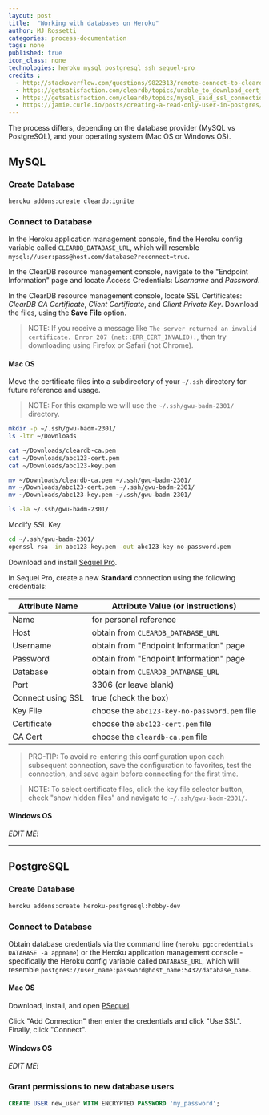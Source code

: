 ```yaml
---
layout: post
title:  "Working with databases on Heroku"
author: MJ Rossetti
categories: process-documentation
tags: none
published: true
icon_class: none
technologies: heroku mysql postgresql ssh sequel-pro
credits :
  - http://stackoverflow.com/questions/9822313/remote-connect-to-cleardb-heroku-database
  - https://getsatisfaction.com/cleardb/topics/unable_to_download_cert_error_207
  - https://getsatisfaction.com/cleardb/topics/mysql_said_ssl_connection_error
  - https://jamie.curle.io/posts/creating-a-read-only-user-in-postgres/#tldr
---
```


The process differs, depending on the database provider (MySQL vs PostgreSQL), and your operating system (Mac OS or Windows OS).

## MySQL

### Create Database

```` sh
heroku addons:create cleardb:ignite
````

### Connect to Database

In the Heroku application management console, find the Heroku config variable called `CLEARDB_DATABASE_URL`, which will resemble `mysql://user:pass@host.com/database?reconnect=true`.

In the ClearDB resource management console, navigate to the "Endpoint Information" page and locate Access Credentials: *Username* and *Password*.

In the ClearDB resource management console, locate SSL Certificates: *ClearDB CA Certificate*, *Client Certificate*, and *Client Private Key*. Download the files, using the **Save File** option.

> NOTE: If you receive a message like `The server returned an invalid certificate. Error 207 (net::ERR_CERT_INVALID).`, then try downloading using Firefox or Safari (not Chrome).

#### Mac OS

Move the certificate files into a subdirectory of your `~/.ssh` directory for future reference and usage.

> NOTE: For this example we will use the `~/.ssh/gwu-badm-2301/` directory.

```` sh
mkdir -p ~/.ssh/gwu-badm-2301/
ls -ltr ~/Downloads

cat ~/Downloads/cleardb-ca.pem
cat ~/Downloads/abc123-cert.pem
cat ~/Downloads/abc123-key.pem

mv ~/Downloads/cleardb-ca.pem ~/.ssh/gwu-badm-2301/
mv ~/Downloads/abc123-cert.pem ~/.ssh/gwu-badm-2301/
mv ~/Downloads/abc123-key.pem ~/.ssh/gwu-badm-2301/

ls -la ~/.ssh/gwu-badm-2301/
````

Modify SSL Key

```` sh
cd ~/.ssh/gwu-badm-2301/
openssl rsa -in abc123-key.pem -out abc123-key-no-password.pem
````

Download and install [Sequel Pro](http://www.sequelpro.com/download).

In Sequel Pro, create a new **Standard** connection using the following credentials:

Attribute Name | Attribute Value (or instructions)
--- | ---
Name | for personal reference
Host | obtain from `CLEARDB_DATABASE_URL`
Username | obtain from "Endpoint Information" page
Password | obtain from "Endpoint Information" page
Database | obtain from `CLEARDB_DATABASE_URL`
Port | 3306 (or leave blank)
Connect using SSL | true (check the box)
Key File | choose the `abc123-key-no-password.pem` file
Certificate | choose the `abc123-cert.pem` file
CA Cert | choose the `cleardb-ca.pem` file

> PRO-TIP: To avoid re-entering this configuration upon each subsequent connection, save the configuration to favorites, test the connection, and save again before connecting for the first time.

> NOTE: To select certificate files, click the key file selector button, check "show hidden files" and navigate to `~/.ssh/gwu-badm-2301/`.

#### Windows OS

*EDIT ME!*













<hr>








## PostgreSQL

### Create Database

```` sh
heroku addons:create heroku-postgresql:hobby-dev
````

### Connect to Database

Obtain database credentials via the command line (`heroku pg:credentials DATABASE -a appname`) or the Heroku application management console - specifically the Heroku config variable called `DATABASE_URL`, which will resemble `postgres://user_name:password@host_name:5432/database_name`.

#### Mac OS

Download, install, and open [PSequel](http://www.psequel.com/).

Click "Add Connection" then enter the credentials and click "Use SSL". Finally, click "Connect".

#### Windows OS

*EDIT ME!*

### Grant permissions to new database users

````sql
CREATE USER new_user WITH ENCRYPTED PASSWORD 'my_password';
````
